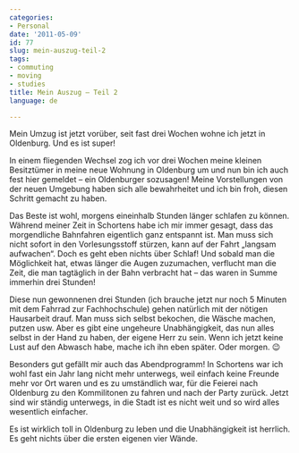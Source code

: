 ```yaml
---
categories:
- Personal
date: '2011-05-09'
id: 77
slug: mein-auszug-teil-2
tags:
- commuting
- moving
- studies
title: Mein Auszug – Teil 2
language: de

---
```


Mein Umzug ist jetzt vorüber, seit fast drei Wochen wohne ich jetzt in Oldenburg. Und es ist super!

In einem fliegenden Wechsel zog ich vor drei Wochen meine kleinen Besitztümer in meine neue Wohnung in Oldenburg um und nun bin ich auch fest hier gemeldet – ein Oldenburger sozusagen! Meine Vorstellungen von der neuen Umgebung haben sich alle bewahrheitet und ich bin froh, diesen Schritt gemacht zu haben.

<!--more-->

Das Beste ist wohl, morgens eineinhalb Stunden länger schlafen zu können. Während meiner Zeit in Schortens habe ich mir immer gesagt, dass das morgendliche Bahnfahren eigentlich ganz entspannt ist. Man muss sich nicht sofort in den Vorlesungsstoff stürzen, kann auf der Fahrt „langsam aufwachen“. Doch es geht eben nichts über Schlaf! Und sobald man die Möglichkeit hat, etwas länger die Augen zuzumachen, verflucht man die Zeit, die man tagtäglich in der Bahn verbracht hat – das waren in Summe immerhin drei Stunden!

Diese nun gewonnenen drei Stunden (ich brauche jetzt nur noch 5 Minuten mit dem Fahrrad zur Fachhochschule) gehen natürlich mit der nötigen Hausarbeit drauf. Man muss sich selbst bekochen, die Wäsche machen, putzen usw. Aber es gibt eine ungeheure Unabhängigkeit, das nun alles selbst in der Hand zu haben, der eigene Herr zu sein. Wenn ich jetzt keine Lust auf den Abwasch habe, mache ich ihn eben später. Oder morgen. 😉

Besonders gut gefällt mir auch das Abendprogramm! In Schortens war ich wohl fast ein Jahr lang nicht mehr unterwegs, weil einfach keine Freunde mehr vor Ort waren und es zu umständlich war, für die Feierei nach Oldenburg zu den Kommilitonen zu fahren und nach der Party zurück. Jetzt sind wir ständig unterwegs, in die Stadt ist es nicht weit und so wird alles wesentlich einfacher.

Es ist wirklich toll in Oldenburg zu leben und die Unabhängigkeit ist herrlich. Es geht nichts über die ersten eigenen vier Wände.